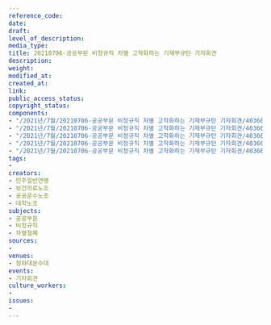```yaml
---
reference_code: 
date: 
draft: 
level_of_description: 
media_type: 
title: 20210706-공공부문 비정규직 차별 고착화하는 기재부규탄 기자회견
description: 
weight: 
modified_at: 
created_at: 
link: 
public_access_status: 
copyright_status: 
components:
- "/2021년/7월/20210706-공공부문 비정규직 차별 고착화하는 기재부규탄 기자회견/403662_59517_5455.jpg"
- "/2021년/7월/20210706-공공부문 비정규직 차별 고착화하는 기재부규탄 기자회견/403662_59516_5438.jpg"
- "/2021년/7월/20210706-공공부문 비정규직 차별 고착화하는 기재부규탄 기자회견/403662_59518_557.jpg"
- "/2021년/7월/20210706-공공부문 비정규직 차별 고착화하는 기재부규탄 기자회견/403662_59515_5411.jpg"
- "/2021년/7월/20210706-공공부문 비정규직 차별 고착화하는 기재부규탄 기자회견/403662_59514_5341.jpg"
tags:
- 
creators:
- 민주일반연맹
- 보건의료노조
- 공공운수노조
- 대학노조
subjects:
- 공공부문
- 비정규직
- 차별철폐
sources:
- 
venues:
- 청와대분수대
events:
- 기자회견
culture_workers:
- 
issues:
- 
---
```

